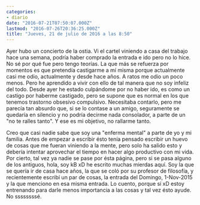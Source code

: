 ```yaml
---
categories:
- diario
date: "2016-07-21T07:50:07.000Z"
lastmod: "2016-07-26T20:36:25.000Z"
title: "Jueves, 21 de julio de 2016 a las 8:50"
---
```


Ayer hubo un concierto de la ostia. Vi el cartel viniendo a casa del trabajo hace una semana, podría haber comprado la entrada e ido pero no lo hice. No sé por qué fue pero tengo teorías. La que más se refuerza por momentos es que pretendía castigarme a mí misma porque actualmente casi me odio, actualmente y desde hace años. A ratos me odio un poco menos. Pero he aprendido a vivir con ello de tal manera que no soy infeliz del todo. Desde ayer he estado culpándome por no haber ido, es como un castigo por haberme castigado, pero se supone que es normal en los que tenemos trastorno obsesivo compulsivo. Necesitaba contarlo, pero me parecía tan absurdo que, si se lo contase a un amigo, seguramente se quedaría en silencio y no podría decirme nada consolador, a parte de un "no te ralles tanto". Y ese es mi objetivo, no rallarme tanto.

Creo que casi nadie sabe que soy una "enferma mental" a parte de yo y mi familia.
Antes de empezar a escribir ésto tenía pensado escribir un huevo de cosas que me fueran viniendo a la mente, pero solo ha salido esto y debería intentar aprovechar el tiempo en hacer algo productivo con mi vida. 
Por cierto, tal vez ya nadie se pase por ésta página, pero si se pasa alguno de los antiguos, hola, soy kB xD he escrito muchas mierdas aquí. Soy la que se quería ir de casa hace años, la que se coló por su profesor de filosofía, y recientemente escribí un par de cosas, la entrada del Domingo, 1-Nov-2015 y la que menciono en esa misma entrada. Lo cuento, porque sí xD estoy entrenando para darle menos importancia a las cosas y tal vez ésto ayude. No ssssssssé.